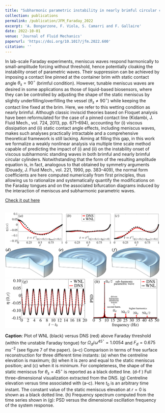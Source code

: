 ```yaml
---
title: "Subharmonic parametric instability in nearly brimful circular cylinders: a weakly nonlinear analysis"
collection: publications
permalink: /publication/JFM_Faraday_2022
excerpt: 'A. Bongarzone, F. Viola, S. Camarri and F. Gallaire'
date: 2022-10-01
venue: 'Journal of Fluid Mechanics'
paperurl: 'https://doi.org/10.1017/jfm.2022.600'
citation: ''
---
```

In lab-scale Faraday experiments, meniscus waves respond harmonically to small-amplitude forcing without threshold, hence potentially cloaking the instability onset of parametric waves. Their suppression can be achieved by imposing a contact line pinned at the container brim with static contact angle $`\theta_s=90^{\circ}`$ (brimful condition). However, tunable meniscus waves are desired in some applications as those of liquid-based biosensors, where they can be controlled by adjusting the shape of the static meniscus by slightly underfilling/overfilling the vessel ($`\theta_s\ne90^{\circ}`$) while keeping the contact line fixed at the brim. Here, we refer to this wetting condition as nearly brimful. Although classic inviscid theories based on Floquet analysis have been reformulated for the case of a pinned contact line (Kidambi, J. Fluid Mech., vol. 724, 2013, pp. 671–694), accounting for (i) viscous dissipation and (ii) static contact angle effects, including meniscus waves, makes such analyses practically intractable and a comprehensive theoretical framework is still lacking. Aiming at filling this gap, in this work we formalize a weakly nonlinear analysis via multiple time scale method capable of predicting the impact of (i) and (ii) on the instability onset of viscous subharmonic standing waves in both brimful and nearly brimful circular cylinders. Notwithstanding that the form of the resulting amplitude equation is, in fact, analogous to that obtained by symmetry arguments (Douady, J. Fluid Mech., vol. 221, 1990, pp. 383–409), the normal form coefficients are here computed numerically from first principles, thus allowing us to rationalize and systematically quantify the modifications on the Faraday tongues and on the associated bifurcation diagrams induced by the interaction of meniscus and subharmonic parametric waves.

[Check it out here](http://Alessandro-Bongarzone.github.io/files/JFM_Sub_harmonic_parametric_instability_in_nearly_brimful_circular_cylinders.pdf)

<br/><img src='/images/JFM_Faraday_2022_GA1.pdf'>
<br/><img src='/images/JFM_Faraday_2022_GA2.pdf'>
<br/><img src='/images/JFM_Faraday_2022_GA3.pdf'>

**Caption**: Plot of WNL (black) versus DNS (red) above Faraday threshold (within the unstable Faraday tongue) for $`\Omega_d/\omega^{45^{\circ}}=1.0054`$ and $`F_d =0.675`$ $`m s^{−2}`$ (see figure 7 of the paper). (a–c) Comparison in terms of free surface reconstruction for three different time instants: (a) when the centreline elevation is maximum; (b) when it is zero and equal to the static meniscus position; and (c) when it is minimum. For completeness, the shape of the static meniscus for $`\theta_s=45^{\circ}`$ is reported as a black dotted line. (d–f ) Full three-dimensional visualization extracted from the DNS. (g) Centreline elevation versus time associated with (a–c). Here $`t_0`$ is an arbitrary time instant. The constant value of the static meniscus elevation at $`r=0`$ is shown as a black dotted line. (h) Frequency spectrum computed from the time series shown in (g): PSD versus the dimensional oscillation frequency of the system response.
